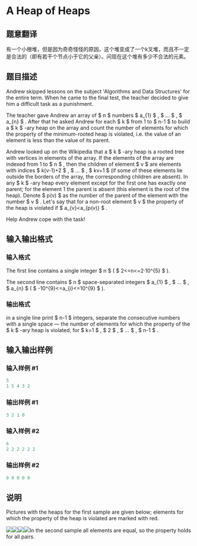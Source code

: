 # A Heap of Heaps

## 题意翻译

有一个小根堆，但是因为奇奇怪怪的原因，这个堆变成了一个k叉堆，而且不一定是合法的（即有若干个节点小于它的父亲）。问现在这个堆有多少不合法的元素。

## 题目描述

Andrew skipped lessons on the subject 'Algorithms and Data Structures' for the entire term. When he came to the final test, the teacher decided to give him a difficult task as a punishment.

The teacher gave Andrew an array of $ n $ numbers $ a_{1} $ , $ ... $ , $ a_{n} $ . After that he asked Andrew for each $ k $ from 1 to $ n-1 $ to build a $ k $ -ary heap on the array and count the number of elements for which the property of the minimum-rooted heap is violated, i.e. the value of an element is less than the value of its parent.

Andrew looked up on the Wikipedia that a $ k $ -ary heap is a rooted tree with vertices in elements of the array. If the elements of the array are indexed from 1 to $ n $ , then the children of element $ v $ are elements with indices $ k(v-1)+2 $ , $ ... $ , $ kv+1 $ (if some of these elements lie outside the borders of the array, the corresponding children are absent). In any $ k $ -ary heap every element except for the first one has exactly one parent; for the element 1 the parent is absent (this element is the root of the heap). Denote $ p(v) $ as the number of the parent of the element with the number $ v $ . Let's say that for a non-root element $ v $ the property of the heap is violated if $ a_{v}&lt;a_{p(v)} $ .

Help Andrew cope with the task!

## 输入输出格式

### 输入格式

The first line contains a single integer $ n $ ( $ 2<=n<=2·10^{5} $ ).

The second line contains $ n $ space-separated integers $ a_{1} $ , $ ... $ , $ a_{n} $ ( $ -10^{9}<=a_{i}<=10^{9} $ ).

### 输出格式

in a single line print $ n-1 $ integers, separate the consecutive numbers with a single space — the number of elements for which the property of the $ k $ -ary heap is violated, for $ k=1 $ , $ 2 $ , $ ... $ , $ n-1 $ .

## 输入输出样例

### 输入样例 #1

```cpp
5
1 5 4 3 2

```
### 输出样例 #1

```cpp
3 2 1 0

```
### 输入样例 #2

```cpp
6
2 2 2 2 2 2

```
### 输出样例 #2

```cpp
0 0 0 0 0

```
## 说明

Pictures with the heaps for the first sample are given below; elements for which the property of the heap is violated are marked with red.

![](https://cdn.luogu.com.cn/upload/vjudge_pic/CF538F/93339df0bb68880a8de271a66f4adc3a53f4751c.png)![](https://cdn.luogu.com.cn/upload/vjudge_pic/CF538F/09a247d73f8afabd6ccdbd7561ab6cba57bb254c.png)![](https://cdn.luogu.com.cn/upload/vjudge_pic/CF538F/3c0e248cafc99373f75eddf4c10072a9aa8272ce.png)![](https://cdn.luogu.com.cn/upload/vjudge_pic/CF538F/7432dc3933cf2b180164676f7f3edca3f7ec9ee0.png)In the second sample all elements are equal, so the property holds for all pairs.

